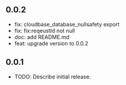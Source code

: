 ## 0.0.2
* fix: cloudbase_database_nullsafety export
* fix: fix:reqeustId not null
* doc: add README.md
* feat: upgrade version to 0.0.2

## 0.0.1

* TODO: Describe initial release.
